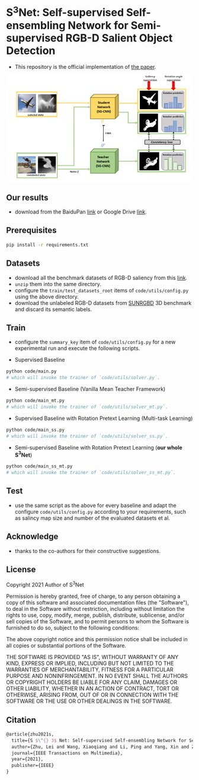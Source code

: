 # S$^3$Net: Self-supervised Self-ensembling Network for Semi-supervised RGB-D Salient Object Detection

- This repository is the official implementation of [the paper](https://ieeexplore.ieee.org/document/9623466).


![](demo/pipeline.png)


## Our results

- download from the BaiduPan [link]() or Google Drive [link]().

## Prerequisites

```bash
pip install -r requirements.txt
```

## Datasets

- download all the benchmark datasets of RGB-D saliency from this [link](http://dpfan.net/d3netbenchmark/).
- `unzip` them into the same directory.
- configure the `train/test_datasets_root` items of `code/utils/config.py` using the above directory.   
- download the unlabeled RGB-D datasets from [SUNRGBD](https://rgbd.cs.princeton.edu/) 3D benchmark and discard its semantic labels.

## Train
- configure the `summary_key` item of `code/utils/config.py` for a new experimental run and execute the following scripts.

- Supervised Baseline
```bash
python code/main.py
# which will invoke the trainer of `code/utils/solver.py`.
```

- Semi-supervised Baseline (Vanilla Mean Teacher Framework)
```bash
python code/main_mt.py
# which will invoke the trainer of `code/utils/solver_mt.py`.
```

- Supervised Baseline with Rotation Pretext Learning (Multi-task Learning)
```bash
python code/main_ss.py
# which will invoke the trainer of `code/utils/solver_ss.py`.
```

- Semi-supervised Baseline with Rotation Pretext Learning (**our whole S$^3$Net**)
```bash
python code/main_ss_mt.py
# which will invoke the trainer of `code/utils/solver_ss_mt.py`.
```

## Test

- use the same script as the above for every baseline and adapt the configure `code/utils/config.py` according to your requirements, such as salincy map size and number of the evaluated datasets et al.

## Acknowledge
- thanks to the co-authors for their constructive suggestions.

## License
Copyright 2021 Author of S$^3$Net

Permission is hereby granted, free of charge, to any person obtaining a copy of this software and associated documentation files (the "Software"), to deal in the Software without restriction, including without limitation the rights to use, copy, modify, merge, publish, distribute, sublicense, and/or sell copies of the Software, and to permit persons to whom the Software is furnished to do so, subject to the following conditions:

The above copyright notice and this permission notice shall be included in all copies or substantial portions of the Software.

THE SOFTWARE IS PROVIDED "AS IS", WITHOUT WARRANTY OF ANY KIND, EXPRESS OR IMPLIED, INCLUDING BUT NOT LIMITED TO THE WARRANTIES OF MERCHANTABILITY, FITNESS FOR A PARTICULAR PURPOSE AND NONINFRINGEMENT. IN NO EVENT SHALL THE AUTHORS OR COPYRIGHT HOLDERS BE LIABLE FOR ANY CLAIM, DAMAGES OR OTHER LIABILITY, WHETHER IN AN ACTION OF CONTRACT, TORT OR OTHERWISE, ARISING FROM, OUT OF OR IN CONNECTION WITH THE SOFTWARE OR THE USE OR OTHER DEALINGS IN THE SOFTWARE.

## Citation
```latex
@article{zhu2021s,
  title={S $\^{} 3$ Net: Self-supervised Self-ensembling Network for Semi-supervised RGB-D Salient Object Detection},
  author={Zhu, Lei and Wang, Xiaoqiang and Li, Ping and Yang, Xin and Zhang, Qing and Wang, Weiming and Schonlieb, Carola-Bibiane and Chen, CL Philip},
  journal={IEEE Transactions on Multimedia},
  year={2021},
  publisher={IEEE}
}
```